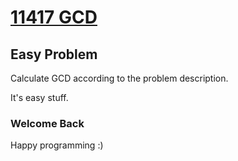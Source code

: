 # [11417 GCD](http://uva.onlinejudge.org/index.php?option=com_onlinejudge&Itemid=8&category=24&page=show_problem&problem=2412)

## Easy Problem

Calculate GCD according to the problem description.

It's easy stuff.

### Welcome Back ###
Happy programming :)
